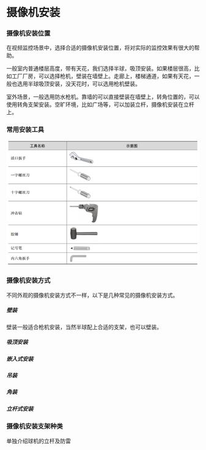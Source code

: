 # 摄像机安装

### 摄像机安装位置

在视频监控场景中，选择合适的摄像机安装位置，将对实际的监控效果有很大的帮助。

一般室内普通楼层高度，带有天花，我们选择半球，吸顶安装。如果楼层很高，比如工厂厂房，可以选择枪机，壁装在墙壁上。走廊上，楼梯通道，如果有天花，一般也选用半球吸顶安装，没天花时，可以选用枪机壁装。

室外场景，一般选用防水枪机。靠墙的可以直接壁装在墙壁上，转角位置的，可以使用转角支架安装。空旷环境，比如广场等，可以加装立杆，摄像机安装在立杆上。

### 常用安装工具

![](/assets/常用安装工具.png)

### 摄像机安装方式

不同外观的摄像机安装方式不一样，以下是几种常见的摄像机安装方式。

##### 壁装

壁装一般适合枪机安装，当然半球配上合适的支架，也可以壁装。

##### 吸顶安装

##### 嵌入式安装

##### 吊装

##### 角装

##### 立杆式安装



### 摄像机安装支架种类

单独介绍球机的立杆及防雷

